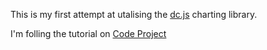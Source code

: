 This is my first attempt at utalising the [dc.js](https://dc-js.github.io/dc.js/) charting library.

I'm folling the tutorial on [Code Project](https://www.codeproject.com/Articles/693841/Making-Dashboards-with-Dc-js-Part-Using-Crossfil)